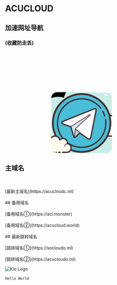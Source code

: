 # ACUCLOUD
## 加速网址导航
### (收藏防走丢)

<br />
<br />

<html>
<head>
    <title>JcMan</title>
    <style type="text/css">
    .image2{
        margin-top: 100px; 
        width:200px; 
        height:200px; 
        border-radius:20px; 
    }
    </style>
</head>
<body>
<center>
<img class="image2" src="/ssrlogo.jpg"/> 
</center>
</body>
</html>

## 主域名
<br />
<br />
[最新主域名](https://acucloudc.ml)
<br />
<br />
## 备用域名
<br />
<br />
[备用域名①](https://acl.monster)
<br />
<br />
[备用域名②](https://acucloud.world)
<br />
<br />
## 最新跳转域名
<br />
<br />
[跳转域名①](https://socloudo.ml)   
<br />
<br />
[跳转域名②](https://acucloudo.ml)
 
 ![Kio Logo](https://acucloud.github.io/99836.jpg)
 ```java
 Hello World 
 ```
